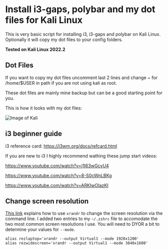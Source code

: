 # Install i3-gaps, polybar and my dot files for Kali Linux


This is very basic script for installing i3, i3-gaps and polybar on Kali Linux. Optionally it will copy my dot files to your config folders.

**Tested on Kali Linux 2022.2**



## Dot Files


If you want to copy my dot files uncomment last 2 lines and change ~ for /home/$USER in path if you are not using kali as root.

These dot files are mainly mine backup but can be a good starting point for you. 

This is how it looks with my dot files: 

![Image of Kali](https://user-images.githubusercontent.com/96437320/208257034-109361f4-e197-4b20-b100-18a18ba136d7.png)


## i3 beginner guide

i3 reference card: https://i3wm.org/docs/refcard.html


If you are new to i3 I highly recommend wathing these jump start videos: 

https://www.youtube.com/watch?v=j1I63wGcvU4

https://www.youtube.com/watch?v=8-S0cWnLBKg

https://www.youtube.com/watch?v=ARKIwOlazKI

## Change screen resolution
[This link](https://jaketrent.com/post/set-screen-resolution-i3/) explains how to use `xrandr` to change the screen resolution via the command line.  I added two entries to my `~/.zshrc` file to accomodate the two most common screen resolutions I use.  You will need to DYOR a bit to determine your values for `--mode`.

```
alias rezlaptop='xrandr --output Virtual1 --mode 1920x1200'
alias rezwidescreen='xrandr --output Virtual1 --mode 3840x1600'
```
